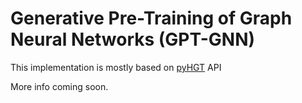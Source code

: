 # Generative Pre-Training of Graph Neural Networks (GPT-GNN)

This implementation is mostly based on [pyHGT](https://github.com/acbull/pyHGT) API

More info coming soon.
